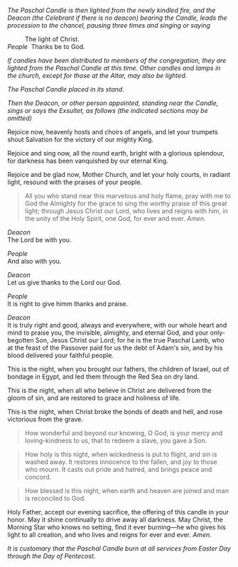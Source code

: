 _The Paschal Candle is then lighted from the newly kindled fire, and the Deacon (the Celebrant if there is no deacon) bearing the Candle, leads the procession to the chancel, pausing three times and singing or saying_

          The light of Christ.  
_People_  Thanks be to God.

_If candles have been distributed to members of the congregation, they are lighted from the Paschal Candle at this time. Other candles and lamps in the church, except for those at the Altar, may also be lighted._

_The Paschal Candle placed in its stand._

_Then the Deacon, or other person appointed, standing near the Candle, sings or says the Exsultet, as follows (the indicated sections may be omitted)_

Rejoice now, heavenly hosts and choirs of angels, and let your trumpets shout Salvation for the victory of our mighty King.

Rejoice and sing now, all the round earth, bright with a glorious splendour, for darkness has been vanquished by our eternal King.

Rejoice and be glad now, Mother Church, and let your holy courts, in radiant light, resound with the praises of your people.

> All you who stand near this marvelous and holy flame, pray with me to God the Almighty for the grace to sing the worthy praise of this great light; through Jesus Christ our Lord, who lives and reigns with him, in the unity of the Holy Spirit, one God, for ever and ever. _Amen._

  

_Deacon_  
The Lord be with you.

_People_  
And also with you.

_Deacon_  
Let us give thanks to the Lord our God.

_People_  
It is right to give himm thanks and praise.

_Deacon_  
It is truly right and good, always and everywhere, with our whole heart and mind to praise you, the invisible, almighty, and eternal God, and your only-begotten Son, Jesus Christ our Lord; for he is the true Paschal Lamb, who at the feast of the Passover paid for us the debt of Adam's sin, and by his blood delivered your faithful people.

This is the night, when you brought our fathers, the children of Israel, out of bondage in Egypt, and led them through the Red Sea on dry land.

This is the night, when all who believe in Christ are delivered from the gloom of sin, and are restored to grace and holiness of life.

This is the night, when Christ broke the bonds of death and hell, and rose victorious from the grave.

> How wonderful and beyond our knowing, O God, is your mercy and loving-kindness to us, that to redeem a slave, you gave a Son.

  

> How holy is this night, when wickedness is put to flight, and sin is washed away. It restores innocence to the fallen, and joy to those who mourn. It casts out pride and hatred, and brings peace and concord.

  

> How blessed is this night, when earth and heaven are joined and man is reconciled to God.

Holy Father, accept our evening sacrifice, the offering of this candle in your honor. May it shine continually to drive away all darkness. May Christ, the Morning Star who knows no setting, find it ever burning—he who gives his light to all creation, and who lives and reigns for ever and ever. _Amen._

_It is customary that the Paschal Candle burn at all services from Easter Day through the Day of Pentecost._